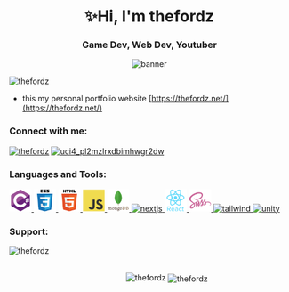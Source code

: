 <h1 align="center">✨Hi, I'm thefordz</h1>
<h3 align="center">Game Dev, Web Dev, Youtuber</h3>

<div align="center"> <img src="https://github.com/thefordz/thefordz/assets/94740024/f6d876df-92aa-4636-baa1-edf1ef47c072" alt="banner"> </div>
<p align="left"> <img src="https://komarev.com/ghpvc/?username=thefordz&label=Profile%20views&color=0e75b6&style=flat" alt="thefordz" /> </p>

- this my personal portfolio website [https://thefordz.net/](https://thefordz.net/)

<h3 align="left">Connect with me:</h3>
<p align="left">
<a href="https://instagram.com/thefordz" target="blank"><img align="center" src="https://raw.githubusercontent.com/rahuldkjain/github-profile-readme-generator/master/src/images/icons/Social/instagram.svg" alt="thefordz" height="30" width="40" /></a>
<a href="https://www.youtube.com/c/uci4_pl2mzlrxdbimhwgr2dw" target="blank"><img align="center" src="https://raw.githubusercontent.com/rahuldkjain/github-profile-readme-generator/master/src/images/icons/Social/youtube.svg" alt="uci4_pl2mzlrxdbimhwgr2dw" height="30" width="40" /></a>
</p>

<h3 align="left">Languages and Tools:</h3>
<p align="left"> <a href="https://www.w3schools.com/cs/" target="_blank" rel="noreferrer"> <img src="https://raw.githubusercontent.com/devicons/devicon/master/icons/csharp/csharp-original.svg" alt="csharp" width="40" height="40"/> </a> <a href="https://www.w3schools.com/css/" target="_blank" rel="noreferrer"> <img src="https://raw.githubusercontent.com/devicons/devicon/master/icons/css3/css3-original-wordmark.svg" alt="css3" width="40" height="40"/> </a> <a href="https://www.w3.org/html/" target="_blank" rel="noreferrer"> <img src="https://raw.githubusercontent.com/devicons/devicon/master/icons/html5/html5-original-wordmark.svg" alt="html5" width="40" height="40"/> </a> <a href="https://developer.mozilla.org/en-US/docs/Web/JavaScript" target="_blank" rel="noreferrer"> <img src="https://raw.githubusercontent.com/devicons/devicon/master/icons/javascript/javascript-original.svg" alt="javascript" width="40" height="40"/> </a> <a href="https://www.mongodb.com/" target="_blank" rel="noreferrer"> <img src="https://raw.githubusercontent.com/devicons/devicon/master/icons/mongodb/mongodb-original-wordmark.svg" alt="mongodb" width="40" height="40"/> </a> <a href="https://nextjs.org/" target="_blank" rel="noreferrer"> <img src="https://cdn.worldvectorlogo.com/logos/nextjs-2.svg" alt="nextjs" width="40" height="40"/> </a> <a href="https://reactjs.org/" target="_blank" rel="noreferrer"> <img src="https://raw.githubusercontent.com/devicons/devicon/master/icons/react/react-original-wordmark.svg" alt="react" width="40" height="40"/> </a> <a href="https://sass-lang.com" target="_blank" rel="noreferrer"> <img src="https://raw.githubusercontent.com/devicons/devicon/master/icons/sass/sass-original.svg" alt="sass" width="40" height="40"/> </a> <a href="https://tailwindcss.com/" target="_blank" rel="noreferrer"> <img src="https://www.vectorlogo.zone/logos/tailwindcss/tailwindcss-icon.svg" alt="tailwind" width="40" height="40"/> </a> <a href="https://unity.com/" target="_blank" rel="noreferrer"> <img src="https://www.vectorlogo.zone/logos/unity3d/unity3d-icon.svg" alt="unity" width="40" height="40"/> </a> </p>

<h3 align="left">Support:</h3>
<p><a href="https://www.buymeacoffee.com/thefordz"> <img align="left" src="https://cdn.buymeacoffee.com/buttons/v2/default-yellow.png" height="50" width="210" alt="thefordz" /></a></p><br><br>

<p><img align="left" src="https://github-readme-stats.vercel.app/api/top-langs?username=thefordz&show_icons=true&locale=en&layout=compact" alt="thefordz" /></p>

<p>&nbsp;<img align="center" src="https://github-readme-stats.vercel.app/api?username=thefordz&show_icons=true&locale=en" alt="thefordz" /></p>

